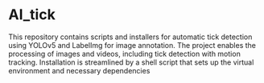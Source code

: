 # AI_tick
This repository contains scripts and installers for automatic tick detection using YOLOv5 and LabelImg for image annotation. The project enables the processing of images and videos, including tick detection with motion tracking. Installation is streamlined by a shell script that sets up the virtual environment and necessary dependencies
